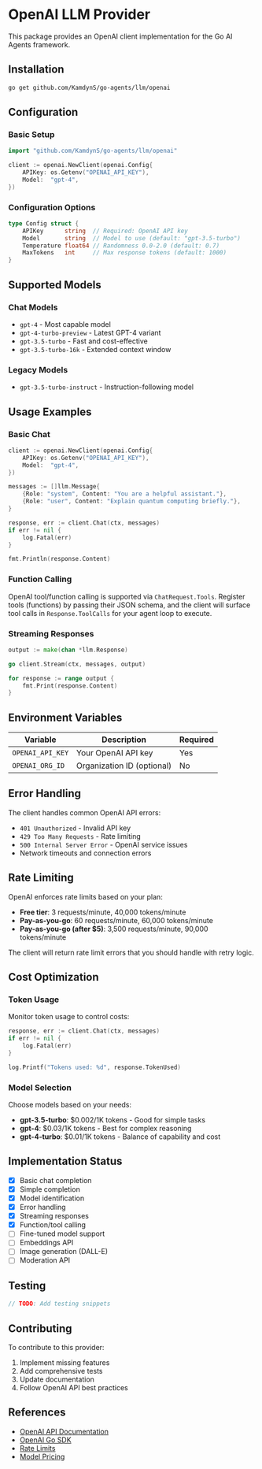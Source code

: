 # OpenAI LLM Provider

This package provides an OpenAI client implementation for the Go AI Agents framework.

## Installation

```bash
go get github.com/KamdynS/go-agents/llm/openai
```

## Configuration

### Basic Setup

```go
import "github.com/KamdynS/go-agents/llm/openai"

client := openai.NewClient(openai.Config{
    APIKey: os.Getenv("OPENAI_API_KEY"),
    Model:  "gpt-4",
})
```

### Configuration Options

```go
type Config struct {
    APIKey      string  // Required: OpenAI API key
    Model       string  // Model to use (default: "gpt-3.5-turbo")
    Temperature float64 // Randomness 0.0-2.0 (default: 0.7)
    MaxTokens   int     // Max response tokens (default: 1000)
}
```

## Supported Models

### Chat Models
- `gpt-4` - Most capable model
- `gpt-4-turbo-preview` - Latest GPT-4 variant
- `gpt-3.5-turbo` - Fast and cost-effective
- `gpt-3.5-turbo-16k` - Extended context window

### Legacy Models
- `gpt-3.5-turbo-instruct` - Instruction-following model

## Usage Examples

### Basic Chat

```go
client := openai.NewClient(openai.Config{
    APIKey: os.Getenv("OPENAI_API_KEY"),
    Model:  "gpt-4",
})

messages := []llm.Message{
    {Role: "system", Content: "You are a helpful assistant."},
    {Role: "user", Content: "Explain quantum computing briefly."},
}

response, err := client.Chat(ctx, messages)
if err != nil {
    log.Fatal(err)
}

fmt.Println(response.Content)
```

### Function Calling

OpenAI tool/function calling is supported via `ChatRequest.Tools`.
Register tools (functions) by passing their JSON schema, and the client will surface tool calls in `Response.ToolCalls` for your agent loop to execute.

### Streaming Responses

```go
output := make(chan *llm.Response)

go client.Stream(ctx, messages, output)

for response := range output {
    fmt.Print(response.Content)
}
```

## Environment Variables

| Variable | Description | Required |
|----------|-------------|----------|
| `OPENAI_API_KEY` | Your OpenAI API key | Yes |
| `OPENAI_ORG_ID` | Organization ID (optional) | No |

## Error Handling

The client handles common OpenAI API errors:

- `401 Unauthorized` - Invalid API key
- `429 Too Many Requests` - Rate limiting
- `500 Internal Server Error` - OpenAI service issues
- Network timeouts and connection errors

## Rate Limiting

OpenAI enforces rate limits based on your plan:

- **Free tier**: 3 requests/minute, 40,000 tokens/minute
- **Pay-as-you-go**: 60 requests/minute, 60,000 tokens/minute
- **Pay-as-you-go (after $5)**: 3,500 requests/minute, 90,000 tokens/minute

The client will return rate limit errors that you should handle with retry logic.

## Cost Optimization

### Token Usage

Monitor token usage to control costs:

```go
response, err := client.Chat(ctx, messages)
if err != nil {
    log.Fatal(err)
}

log.Printf("Tokens used: %d", response.TokenUsed)
```

### Model Selection

Choose models based on your needs:

- **gpt-3.5-turbo**: $0.002/1K tokens - Good for simple tasks
- **gpt-4**: $0.03/1K tokens - Best for complex reasoning
- **gpt-4-turbo**: $0.01/1K tokens - Balance of capability and cost

## Implementation Status

- [x] Basic chat completion
- [x] Simple completion
- [x] Model identification
- [x] Error handling
- [x] Streaming responses
- [x] Function/tool calling
- [ ] Fine-tuned model support
- [ ] Embeddings API
- [ ] Image generation (DALL-E)
- [ ] Moderation API

## Testing

```go
// TODO: Add testing snippets
```

## Contributing

To contribute to this provider:

1. Implement missing features
2. Add comprehensive tests
3. Update documentation
4. Follow OpenAI API best practices

## References

- [OpenAI API Documentation](https://platform.openai.com/docs/api-reference)
- [OpenAI Go SDK](https://github.com/sashabaranov/go-openai)
- [Rate Limits](https://platform.openai.com/docs/guides/rate-limits)
- [Model Pricing](https://openai.com/pricing)